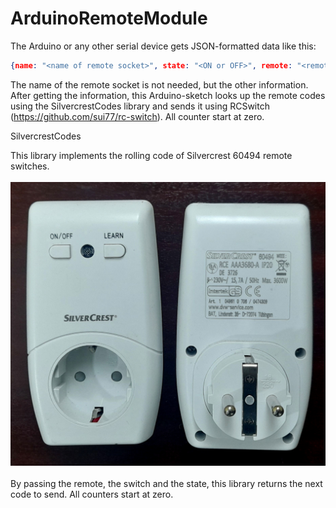 # ArduinoRemoteModule

The Arduino or any other serial device gets JSON-formatted data like this:
```JSON
{name: "<name of remote socket>", state: "<ON or OFF>", remote: "<remote number>", device: "<device number>"}
```
The name of the remote socket is not needed, but the other information.
After getting the information, this Arduino-sketch looks up the remote codes using the SilvercrestCodes library and sends it using RCSwitch (https://github.com/sui77/rc-switch). All counter start at zero.


SilvercrestCodes

This library implements the rolling code of Silvercrest 60494 remote switches.
<br>
<br>![Arduino_Mega_433Mhz_transmitter](https://raw.githubusercontent.com/cadivus/remote-socket-integration-for-MQTT-and-HomeAssistant/main/doc/images/Silvercrest_60494.png?raw=true)<br>
<br>
By passing the remote, the switch and the state, this library returns the next code to send. All counters start at zero.
